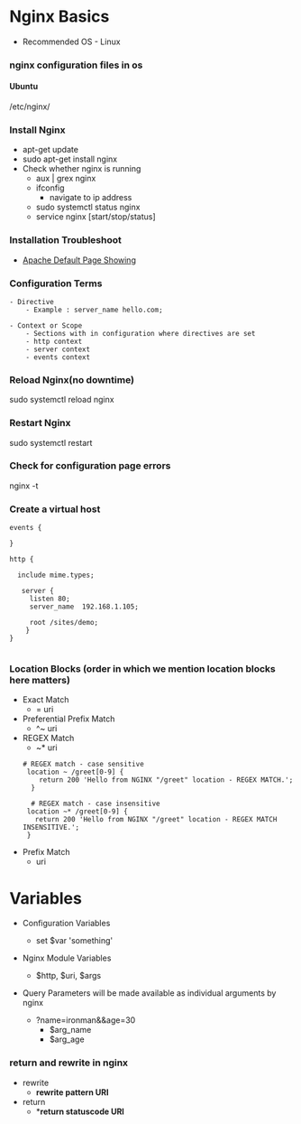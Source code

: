 # Nginx Basics

- Recommended OS - Linux


### nginx configuration files in os

#### Ubuntu
/etc/nginx/

### Install Nginx
- apt-get update
- sudo apt-get install nginx
- Check whether nginx is running
    - aux | grex nginx
    - ifconfig
       - navigate to ip address
    - sudo systemctl status nginx
    - service nginx [start/stop/status] 

### Installation Troubleshoot
- [Apache Default Page Showing](https://askubuntu.com/questions/642238/why-do-i-still-see-an-apache-site-on-nginx/642288#642288)

### Configuration Terms
    - Directive
        - Example : server_name hello.com;
            
    - Context or Scope
        - Sections with in configuration where directives are set
        - http context 
        - server context
        - events context

### Reload Nginx(no downtime)
sudo systemctl reload nginx

### Restart Nginx
sudo systemctl restart

### Check for configuration page errors
nginx -t

### Create a virtual host
```
events {
 
}

http {
   
  include mime.types;

   server {
     listen 80;
     server_name  192.168.1.105;
     
     root /sites/demo;
    }
}


```

### Location Blocks (order in which we mention location blocks here matters)

- Exact Match
   -  = uri
- Preferential Prefix Match
   - ^~ uri
- REGEX Match
    - ~* uri
   ```
   # REGEX match - case sensitive
    location ~ /greet[0-9] {
       return 200 'Hello from NGINX "/greet" location - REGEX MATCH.';
     }

     # REGEX match - case insensitive
    location ~* /greet[0-9] {
      return 200 'Hello from NGINX "/greet" location - REGEX MATCH INSENSITIVE.';
    }
    ```
- Prefix Match
    - uri

# Variables
-  Configuration Variables
    - set $var 'something'
- Nginx Module Variables
    - $http, $uri, $args

- Query Parameters will be made available as individual arguments by nginx
    - ?name=ironman&&age=30
        - $arg_name
        - $arg_age

### return and rewrite in nginx
- rewrite
    - **rewrite pattern URI**
- return 
    - ***return statuscode URI**
